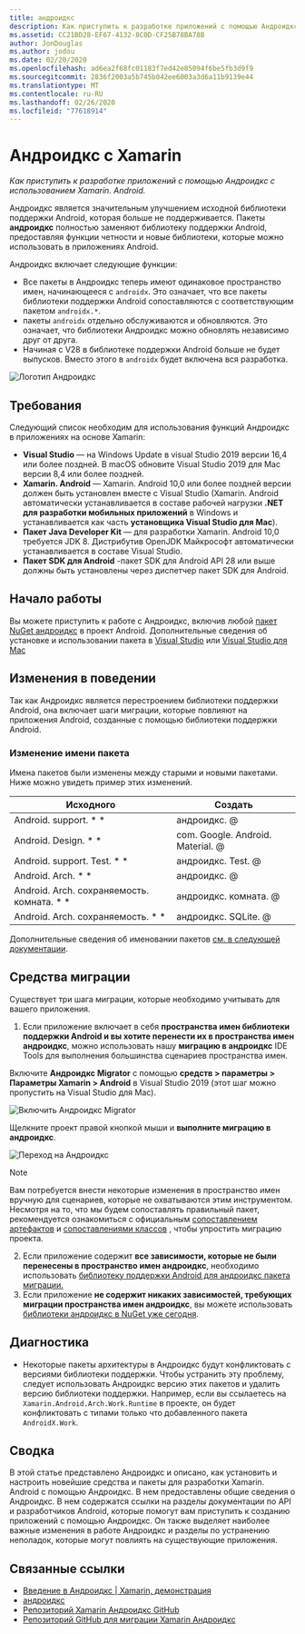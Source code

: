 ```yaml
---
title: андроидкс
description: Как приступить к разработке приложений с помощью Андроидкс с использованием Xamarin. Android.
ms.assetid: CC21BD28-EF67-4132-8C0D-CF25B78BA78B
author: JonDouglas
ms.author: jodou
ms.date: 02/20/2020
ms.openlocfilehash: ad6ea2f68fc01183f7ed42e85094f6be5fb3d9f9
ms.sourcegitcommit: 2836f2003a5b745b042ee6003a3d6a11b9139e44
ms.translationtype: MT
ms.contentlocale: ru-RU
ms.lasthandoff: 02/26/2020
ms.locfileid: "77618914"
---
```

# <a name="androidx-with-xamarin"></a>Андроидкс с Xamarin

_Как приступить к разработке приложений с помощью Андроидкс с использованием Xamarin. Android._

Андроидкс является значительным улучшением исходной библиотеки поддержки Android, которая больше не поддерживается. Пакеты **андроидкс** полностью заменяют библиотеку поддержки Android, предоставляя функции четности и новые библиотеки, которые можно использовать в приложениях Android.

Андроидкс включает следующие функции:

- Все пакеты в Андроидкс теперь имеют одинаковое пространство имен, начинающееся с `androidx`. Это означает, что все пакеты библиотеки поддержки Android сопоставляются с соответствующим пакетом `androidx.*`.
- пакеты `androidx` отдельно обслуживаются и обновляются. Это означает, что библиотеки Андроидкс можно обновлять независимо друг от друга.
- Начиная с V28 в библиотеке поддержки Android больше не будет выпусков. Вместо этого в `androidx` будет включена вся разработка.

![Логотип Андроидкс](~/android/platform/androidx-images/AndroidXLogo.png)

## <a name="requirements"></a>Требования

Следующий список необходим для использования функций Андроидкс в приложениях на основе Xamarin:

- **Visual Studio** — на Windows Update в visual Studio 2019 версии 16,4 или более поздней. В macOS обновите Visual Studio 2019 для Mac версии 8,4 или более поздней.
- **Xamarin. Android** — Xamarin. Android 10,0 или более поздней версии должен быть установлен вместе с Visual Studio (Xamarin. Android автоматически устанавливается в составе рабочей нагрузки **.NET для разработки мобильных приложений** в Windows и устанавливается как часть **установщика Visual Studio для Mac**).
- **Пакет Java Developer Kit** — для разработки Xamarin. Android 10,0 требуется JDK 8. Дистрибутив OpenJDK Майкрософт автоматически устанавливается в составе Visual Studio.
- **Пакет SDK для Android** -пакет SDK для Android API 28 или выше должны быть установлены через диспетчер пакет SDK для Android.

## <a name="get-started"></a>Начало работы

Вы можете приступить к работе с Андроидкс, включив любой [пакет NuGet андроидкс](https://www.nuget.org/packages?q=Tags%3A%22AndroidX%22+Authors%3A%22Microsoft%22) в проект Android. Дополнительные сведения об установке и использовании пакета в [Visual Studio](https://docs.microsoft.com/nuget/quickstart/install-and-use-a-package-in-visual-studio) или [Visual Studio для Mac](https://docs.microsoft.com/nuget/quickstart/install-and-use-a-package-in-visual-studio-mac)

## <a name="behavior-changes"></a>Изменения в поведении

Так как Андроидкс является перестроением библиотеки поддержки Android, она включает шаги миграции, которые повлияют на приложения Android, созданные с помощью библиотеки поддержки Android.

### <a name="package-name-change"></a>Изменение имени пакета
Имена пакетов были изменены между старыми и новыми пакетами. Ниже можно увидеть пример этих изменений.

| Исходного                    | Создать                    |
| ---------------------- | ---------------------- |
| Android. support. * *     | андроидкс. @             |
| Android. Design. * *      | com. Google. Android. Material. @ |
| Android. support. Test. * * | андроидкс. Test. @       |
| Android. Arch. * *        | андроидкс. @             |
| Android. Arch. сохраняемость. комната. * * | андроидкс. комната. @ |
| Android. Arch. сохраняемость. * * | андроидкс. SQLite. @ |

Дополнительные сведения об именовании пакетов [см. в следующей документации](https://developer.android.com/jetpack/androidx/migrate#artifact_mappings).

## <a name="migration-tooling"></a>Средства миграции

Существует три шага миграции, которые необходимо учитывать для вашего приложения.

1. Если приложение включает в себя **пространства имен библиотеки поддержки Android и вы хотите перенести их в пространства имен андроидкс**, можно использовать нашу **миграцию в андроидкс** IDE Tools для выполнения большинства сценариев пространства имен. 

Включите **Андроидкс Migrator** с помощью **средств > параметры > Параметры Xamarin > Android** в Visual Studio 2019 (этот шаг можно пропустить на Visual Studio для Mac).

![Включить Андроидкс Migrator](~/android/platform/androidx-images/EnableAndroidXMigrator.png)

Щелкните проект правой кнопкой мыши и **выполните миграцию в андроидкс**.

![Переход на Андроидкс](~/android/platform/androidx-images/MigrateToAndroidX.png)

> [!NOTE] 
> Вам потребуется внести некоторые изменения в пространство имен вручную для сценариев, которые не охватываются этим инструментом. Несмотря на то, что мы будем сопоставлять правильный пакет, рекомендуется ознакомиться с официальным [сопоставлением артефактов](https://developer.android.com/jetpack/androidx/migrate/artifact-mappings) и [сопоставлениями классов](https://developer.android.com/jetpack/androidx/migrate/class-mappings) , чтобы упростить миграцию проекта.

2. Если приложение содержит **все зависимости, которые не были перенесены в пространство имен андроидкс**, необходимо использовать [библиотеку поддержки Android для андроидкс пакета миграции.](https://www.nuget.org/packages/Xamarin.AndroidX.Migration)
3. Если приложение **не содержит никаких зависимостей, требующих миграции пространства имен андроидкс**, вы можете использовать [библиотеки андроидкс в NuGet уже сегодня](https://www.nuget.org/packages?q=Tags%3A%22AndroidX%22+Authors%3A%22Microsoft%22).

## <a name="troubleshooting"></a>Диагностика

- Некоторые пакеты архитектуры в Андроидкс будут конфликтовать с версиями библиотеки поддержки. Чтобы устранить эту проблему, следует использовать Андроидкс версию этих пакетов и удалить версию библиотеки поддержки. Например, если вы ссылаетесь на `Xamarin.Android.Arch.Work.Runtime` в проекте, он будет конфликтовать с типами только что добавленного пакета `AndroidX.Work`.

## <a name="summary"></a>Сводка

В этой статье представлено Андроидкс и описано, как установить и настроить новейшие средства и пакеты для разработки Xamarin. Android с помощью Андроидкс. В нем предоставлены общие сведения о Андроидкс. В нем содержатся ссылки на разделы документации по API и разработчиков Android, которые помогут вам приступить к созданию приложений с помощью Андроидкс. Он также выделяет наиболее важные изменения в работе Андроидкс и разделы по устранению неполадок, которые могут повлиять на существующие приложения.

## <a name="related-links"></a>Связанные ссылки

- [Введение в Андроидкс | Xamarin, демонстрация](https://www.youtube.com/watch?v=M_l3RjTev5A)
- [андроидкс](https://developer.android.com/jetpack/androidx)
- [Репозиторий Xamarin Андроидкс GitHub](https://github.com/xamarin/AndroidX)
- [Репозиторий GitHub для миграции Xamarin Андроидкс](https://github.com/xamarin/XamarinAndroidXMigration)
